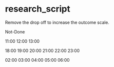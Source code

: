 # research_script

Remove the drop off to increase the outcome scale. 


Not-Done               


11:00
12:00
13:00


18:00
19:00
20:00
21:00
22:00
23:00


02:00
03:00
04:00
05:00
06:00




